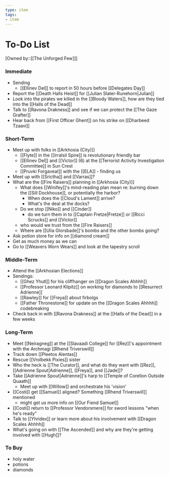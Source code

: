 ```yaml
---
type: item
tags:
- item
---
```


# To-Do List
[Owned by::[[The Unforged Few]]]

### Immediate
* Sending
	* [[Ellinev Del]] to report in 50 hours before [[Delegates Day]]
* Report the [[Death Halls Heist]] for [[Julian Slater-Runehorn|Julian]]
* Look into the pirates we killed in the [[Bloody Waters]], how are they tied into the [[Halls of the Dead]]
* Talk to [[Ravona Drakness]] and see if we can protect the [[The Gaze Grafter]]
* Hear back from [[First Officer Ghent]] on his strike on [[Dharbeed Tzaavi]]

### Short-Term
* Meet up with folks in [[Arkhosia (City)]]
	* [[Flyte]] in the [[Irralsil Spire]] is revolutionary friendly bar
	* [[Ellinev Del]] and [[Victor]] (6) at the [[Terrorist Activity Investigation  Committee]] in Sun Crest
	* [[Pruvki Forgaveat]] with the [[ELA]] - finding us
* Meet up with [[Srictha]] and [[Varras]]?
* What are the [[Fire Raisers]] planning in [[Arkhosia (City)]]
	* What does [[Winifey]]'s mind-reading plan mean re: burning down the [[Sill Dockhouse]], or potentially the harbor? 
		* When does the [[Cloud's Lament]] arrive? 
		* What's the deal at the docks?
	* Do we stop [[Niko]] and [[Cinder]]
		* do we turn them in to [[Captain Fretze|Fretze]] or [[Ricci Scrucks]] and [[Victor]]
	* who would we trust from the [[Fire Raisers]]
	* Where are [[Ulia Glorsbade]]'s bombs and the other bombs going?
* Ask potion store for info on [[diamond cream]]
* Get as much money as we can
* Go to [[Weavers Worn Wears]] and look at the tapestry scroll


### Middle-Term
* Attend the [[Arkhosian Elections]]
* Sendings:
	* [[Ghez Yhutl]] for his cliffhanger on [[Dragon Scales Ahhhh]]
	* [[Professor Leonard Klipitz]] on working for diamonds to [[Resurrect Adrienne]]
	* [[Rawley]] for [[Freya]] about firbolgs
	* [[Father Thronestone]] for update on the [[Dragon Scales Ahhhh]] codebreaking
* Check back in with [[Ravona Drakness]] at the [[Halls of the Dead]] in a few weeks


### Long-Term
* Meet [[Neiragneg]] at the [[Slavaadi College]] for [[Rez]]'s appointment with the Archmagi [[Rhend Triverswill]]
* Track down [[Pleetos Alentas]]
* Rescue [[Vrolbekk Pixies]] sister
* Who the heck is [[The Curator]], and what do they want with [[Rez]], [[Adrienne Spout|Adrienne]], [[Freya]], and [[Jade]]? 
* Take [[Adrienne Spout|Adrienne]]'s harp to [[Temple of Corellon Outside Quaath]]
	* Meet up with [[Willow]] and orchestrate his 'vision'
* [[Costi]] get [[Samuel]] aligned? Something [[Rhend Triverswill]] mentioned
	* might get us more info on [[Our Fiend Samuel]]
*  [[Costi]] return to [[Professor Vendorsmere]] for sword lessons "when he's ready"
* Talk to [[Yhridex]] or learn more about his involvement with [[Dragon Scales Ahhhh]]
* What's going on with [[The Ascended]] and why are they're getting involved with [[Hugh]]?

### To Buy
* holy water
* potions
* diamonds

